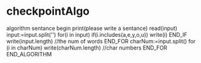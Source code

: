 # checkpointAlgo
algorithm sentance 
begin
print(please write a sentance)
read(input)
input:=input.split('')
for(i in input)
if(i.includes(a,e,y,o,u))
write(i)
END_IF
write(input.length) //the num of words
END_FOR
charNum:=input.split()
for (i in charNum)
write(charNum.length) //char numbers
END_FOR
END_ALGORITHM
